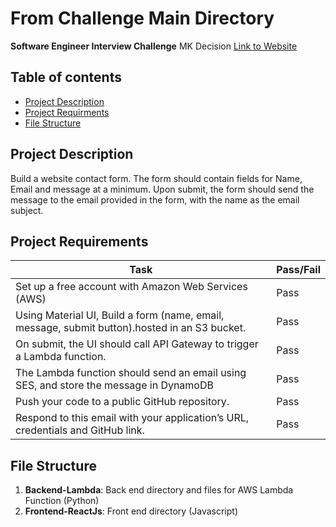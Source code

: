 # From Challenge Main Directory
**Software Engineer Interview Challenge**
MK Decision
[Link to Website](#)
## Table of contents

- [Project Description](#project-description)
- [Project Requirments](#project-requirments)
- [File Structure](#file-structure)

## Project Description

Build a website contact form. The form should contain fields for Name, Email and
message at a minimum. Upon submit, the form should send the message to the email
provided in the form, with the name as the email subject.

## Project Requirements
| Task                                                                                          | Pass/Fail |
|-----------------------------------------------------------------------------------------------|-----------|
| Set up a free account with Amazon Web Services (AWS)                                          | Pass      |
| Using Material UI, Build a form (name, email, message, submit button).hosted in an S3 bucket. | Pass      |
| On submit, the UI should call API Gateway to trigger a Lambda function.                       | Pass      |
| The Lambda function should send an email using SES, and store the message in DynamoDB         | Pass      |
| Push your code to a public GitHub repository.                                                 | Pass      |
| Respond to this email with your application’s URL, credentials and GitHub link.               | Pass      |

## File Structure
1) **Backend-Lambda**: Back end directory and files for AWS Lambda Function (Python)
2) **Frontend-ReactJs**: Front end directory (Javascript)
